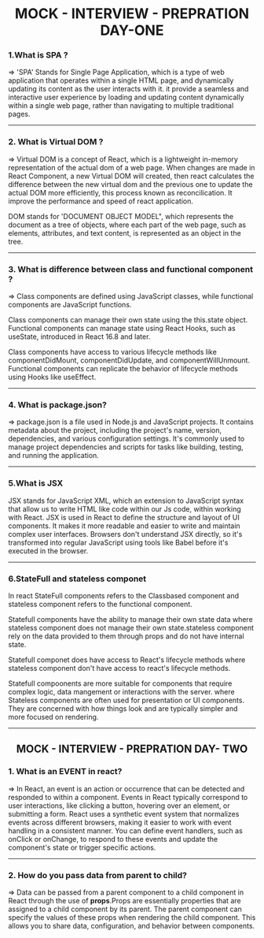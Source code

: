 <center><h1>MOCK - INTERVIEW - PREPRATION DAY-ONE</h1> </center>

### 1.What is SPA ?  

=> 
'SPA' Stands for Single Page Application, which is a type of web application that operates within a single HTML  page, and dynamically updating its content as the user interacts with it.
it provide a seamless and interactive user experience by loading and updating content dynamically within a single web page, rather than navigating to multiple traditional pages.
<hr>

###  2. What is Virtual DOM ?   
=> 
Virtual DOM is a concept of React, which is a lightweight in-memory representation of the actual dom of a web page. When changes are made in React Component, a new Virtual DOM will created, then react calculates the difference between the new virtual dom and the previous one to update the actual DOM more efficiently, this process known as reconcilication. It improve the performance and speed of react application.

DOM stands for 'DOCUMENT OBJECT MODEL", which  represents the document as a tree of objects, where each part of the web page, such as elements, attributes, and text content, is represented as an object in the tree.

<hr>

### 3. What is difference between class and functional component ?  
=> 
Class components are defined using JavaScript classes, while functional components are JavaScript functions.

Class components can manage their own state using the this.state object. Functional components can manage state using React Hooks, such as useState, introduced in React 16.8 and later.

Class components have access to various lifecycle methods like componentDidMount, componentDidUpdate, and componentWillUnmount. Functional components can replicate the behavior of lifecycle methods using Hooks like useEffect.

<hr>


### 4. What is package.json?  
=>
package.json is a file used in Node.js and JavaScript projects. It contains metadata about the project, including the project's name, version, dependencies, and various configuration settings. It's commonly used to manage project dependencies and scripts for tasks like building, testing, and running the application.

<hr>

### 5.What is JSX  

JSX stands for JavaScript XML, which an extension to JavaScript syntax that allow us to write HTML like code within our Js code, within working with React.  JSX is used in React to define the structure and layout of UI components. It makes it more readable and easier to write and maintain complex user interfaces. Browsers don't understand JSX directly, so it's transformed into regular JavaScript using tools like Babel before it's executed in the browser.

<hr>

### 6.StateFull and stateless componet   

In react StateFull components refers to the Classbased component and stateless component refers to the functional component.

Statefull components have the ability to manage their own state data where stateless component does not manage their own state.stateless component rely on the data provided to them through props and do not have internal state.

Statefull componet does have access to React's lifecycle methods where stateless component don't have access to react's lifecycle methods.

Statefull compoonents are more suitable for components that require complex logic, data mangement or interactions with the server. where
  Stateless components are often used for presentation or UI components. They are concerned with how things look and are typically simpler and more focused on rendering.



<hr>
<center><h2>MOCK - INTERVIEW - PREPRATION DAY- TWO</h2> </center>

### 1. What is an EVENT in react?
=> In React, an event is an action or occurrence that can be detected and responded to within a component. Events in React typically correspond to user interactions, like clicking a button, hovering over an element, or submitting a form. React uses a synthetic event system that normalizes events across different browsers, making it easier to work with event handling in a consistent manner. You can define event handlers, such as onClick or onChange, to respond to these events and update the component's state or trigger specific actions.

<hr>


### 2. How do you pass data from parent to child?
=> Data can be passed from a parent component to a child component in React through the use of **props**.Props are essentially properties that are assigned to a child component by its parent. The parent component can specify the values of these props when rendering the child component. This allows you to share data, configuration, and behavior between components.